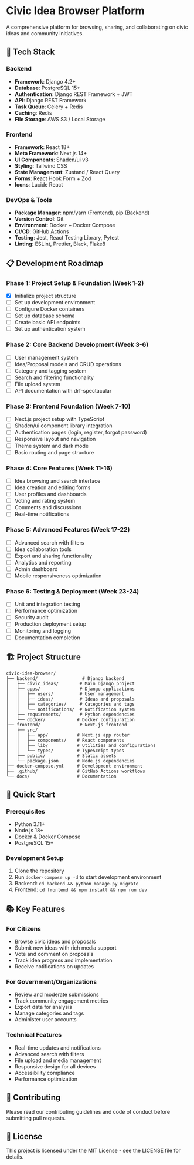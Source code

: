 # Civic Idea Browser Platform

A comprehensive platform for browsing, sharing, and collaborating on civic ideas and community initiatives.

## 🚀 Tech Stack

### Backend
- **Framework**: Django 4.2+
- **Database**: PostgreSQL 15+
- **Authentication**: Django REST Framework + JWT
- **API**: Django REST Framework
- **Task Queue**: Celery + Redis
- **Caching**: Redis
- **File Storage**: AWS S3 / Local Storage

### Frontend
- **Framework**: React 18+
- **Meta Framework**: Next.js 14+
- **UI Components**: Shadcn/ui v3
- **Styling**: Tailwind CSS
- **State Management**: Zustand / React Query
- **Forms**: React Hook Form + Zod
- **Icons**: Lucide React

### DevOps & Tools
- **Package Manager**: npm/yarn (Frontend), pip (Backend)
- **Version Control**: Git
- **Environment**: Docker + Docker Compose
- **CI/CD**: GitHub Actions
- **Testing**: Jest, React Testing Library, Pytest
- **Linting**: ESLint, Prettier, Black, Flake8

## 📋 Development Roadmap

### Phase 1: Project Setup & Foundation (Week 1-2)
- [x] Initialize project structure
- [ ] Set up development environment
- [ ] Configure Docker containers
- [ ] Set up database schema
- [ ] Create basic API endpoints
- [ ] Set up authentication system

### Phase 2: Core Backend Development (Week 3-6)
- [ ] User management system
- [ ] Idea/Proposal models and CRUD operations
- [ ] Category and tagging system
- [ ] Search and filtering functionality
- [ ] File upload system
- [ ] API documentation with drf-spectacular

### Phase 3: Frontend Foundation (Week 7-10)
- [ ] Next.js project setup with TypeScript
- [ ] Shadcn/ui component library integration
- [ ] Authentication pages (login, register, forgot password)
- [ ] Responsive layout and navigation
- [ ] Theme system and dark mode
- [ ] Basic routing and page structure

### Phase 4: Core Features (Week 11-16)
- [ ] Idea browsing and search interface
- [ ] Idea creation and editing forms
- [ ] User profiles and dashboards
- [ ] Voting and rating system
- [ ] Comments and discussions
- [ ] Real-time notifications

### Phase 5: Advanced Features (Week 17-22)
- [ ] Advanced search with filters
- [ ] Idea collaboration tools
- [ ] Export and sharing functionality
- [ ] Analytics and reporting
- [ ] Admin dashboard
- [ ] Mobile responsiveness optimization

### Phase 6: Testing & Deployment (Week 23-24)
- [ ] Unit and integration testing
- [ ] Performance optimization
- [ ] Security audit
- [ ] Production deployment setup
- [ ] Monitoring and logging
- [ ] Documentation completion

## 🏗️ Project Structure

```
civic-idea-browser/
├── backend/                 # Django backend
│   ├── civic_ideas/        # Main Django project
│   ├── apps/               # Django applications
│   │   ├── users/          # User management
│   │   ├── ideas/          # Ideas and proposals
│   │   ├── categories/     # Categories and tags
│   │   └── notifications/  # Notification system
│   ├── requirements/       # Python dependencies
│   └── docker/            # Docker configuration
├── frontend/               # Next.js frontend
│   ├── src/
│   │   ├── app/           # Next.js app router
│   │   ├── components/    # React components
│   │   ├── lib/           # Utilities and configurations
│   │   └── types/         # TypeScript types
│   ├── public/            # Static assets
│   └── package.json       # Node.js dependencies
├── docker-compose.yml     # Development environment
├── .github/               # GitHub Actions workflows
└── docs/                  # Documentation
```

## 🚀 Quick Start

### Prerequisites
- Python 3.11+
- Node.js 18+
- Docker & Docker Compose
- PostgreSQL 15+

### Development Setup
1. Clone the repository
2. Run `docker-compose up -d` to start development environment
3. Backend: `cd backend && python manage.py migrate`
4. Frontend: `cd frontend && npm install && npm run dev`

## 📚 Key Features

### For Citizens
- Browse civic ideas and proposals
- Submit new ideas with rich media support
- Vote and comment on proposals
- Track idea progress and implementation
- Receive notifications on updates

### For Government/Organizations
- Review and moderate submissions
- Track community engagement metrics
- Export data for analysis
- Manage categories and tags
- Administer user accounts

### Technical Features
- Real-time updates and notifications
- Advanced search with filters
- File upload and media management
- Responsive design for all devices
- Accessibility compliance
- Performance optimization

## 🤝 Contributing

Please read our contributing guidelines and code of conduct before submitting pull requests.

## 📄 License

This project is licensed under the MIT License - see the LICENSE file for details. 